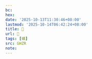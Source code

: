 ```yaml
---
bc:
hex:
date: '2025-10-13T11:30:46+08:00'
lastmod: '2025-10-14T06:42:24+08:00'
title: 󰧅
url: 󰧅
tags: [蟎]
src: GHZR
note:
---
```

